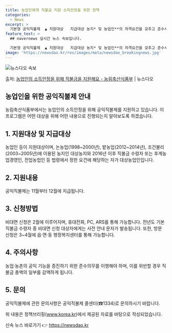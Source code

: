 ```yaml
---
title: 농업인에게 직불금 지원 소득안정을 위한 정책
categories:
  - News
excerpt: >
  기본형 공익직불제  ▲ 지원대상   지급대상 농지* 및 농업인**의 자격요건을 갖추고 준수사항을 이행하는 농…
feature_text: >
  ## navernews 실시간 뉴스 속보입니다.

  기본형 공익직불제  ▲ 지원대상   지급대상 농지* 및 농업인**의 자격요건을 갖추고 준수사항을 이행하는 농…
image: 'https://newsdao.kr/res/images/meta/newsdao_breakingnews.jpg'
---
```


![뉴스다오 속보](https://newsdao.kr/res/images/meta/newsdao_breakingnews.jpg)

<p>출처: <a href="https://newsdao.kr/3810" rel="dofollow">농업인의 소득안정을 위해 직불금을 지원해요 - 농림축산식품부</a> | 뉴스다오</p>

<h2 data-ke-size="size26">농업인을 위한 공익직불제 안내</h2>
농림축산식품부에서는 농업인의 소득안정을 위해 공익직불제를 지원하고 있습니다. 이 프로그램은 어떤 대상을 위해 어떤 내용으로 진행되는지 알아보도록 하겠습니다.

<h2 data-ke-size="size24">1. 지원대상 및 지급대상</h2>
농업인 등이 지원대상이며, 논농업(1998~2000년), 밭농업(2012~2014년), 조건불리(2003~2005년)에 이용된 농지인 대상농지와 2016년 이후 직불금 수령자 또는 후계농업경영인, 전업농업인 등 법령에서 정한 요건에 해당하는 자가 대상농업인입니다.

<h2 data-ke-size="size24">2. 지원내용</h2>
공익직불제는 11월부터 12월에 지급됩니다.

<h2 data-ke-size="size24">3. 신청방법</h2>
비대면 신청은 2월에 이루어지며, 휴대전화, PC, ARS를 통해 가능합니다. 전년도 기본직불금 수령자 중 비대면 신청 대상자에게는 사전 안내 문자가 발송됩니다. 또한, 방문 신청은 3~4월에 읍·면·동 행정복지센터를 통해 가능합니다.

<h2 data-ke-size="size24">4. 주의사항</h2>
농업·농촌의 공익 기능을 증진하기 위한 준수의무를 이행해야 하며, 이를 위반할 경우 직불금 총액의 일부를 감액하게 됩니다.

<h2 data-ke-size="size24">5. 문의</h2>
공익직불제에 관한 문의사항은 공익직불제 콜센터(☎1334)로 문의하시기 바랍니다.

위 내용은 정책브리핑(www.korea.kr)에서 제공된 자료를 바탕으로 작성되었습니다. 

<p data-ke-size="size16"></p> 

신속 뉴스 바로가기 👉 <a href="https://newsdao.kr" rel="dofollow">https://newsdao.kr</a>


